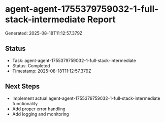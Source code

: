 # agent-agent-1755379759032-1-full-stack-intermediate Report

Generated: 2025-08-18T11:12:57.379Z

## Status
- Task: agent-agent-1755379759032-1-full-stack-intermediate
- Status: Completed
- Timestamp: 2025-08-18T11:12:57.379Z

## Next Steps
- Implement actual agent-agent-1755379759032-1-full-stack-intermediate functionality
- Add proper error handling
- Add logging and monitoring
